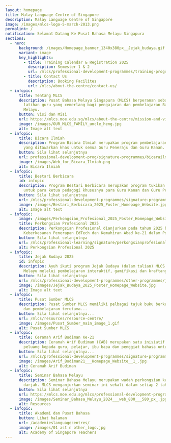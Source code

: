 ```yaml
---
layout: homepage
title: Malay Language Centre of Singapore
description: Malay Language Centre of Singapore
image: /images/mlcs-logo-5-march-2013.png
permalink: /
notification: Selamat Datang Ke Pusat Bahasa Melayu Singapura
sections:
  - hero:
      background: /images/Homepage_banner_1340x380px__Jejak_budaya.gif
      variant: image
      key_highlights:
        - title: Training Calendar & Registration 2025
          description: Semester 1 & 2
          url: /mlcs/professional-development-programmes/training-programmes/trainingcalendar-registration/
        - title: Contact Us
          description: Booking Facilites
          url: /mlcs/about-the-centre/contact-us/
  - infopic:
      title: Tentang MLCS
      description: Pusat Bahasa Melayu Singapura (MLCS) berperanan sebagai pusat
        latihan guru yang cemerlang bagi pengajaran dan pembelajaran Bahasa
        Melayu.
      button: Visi dan Misi
      url: https://mlcs.moe.edu.sg/mlcs/about-the-centre/mission-and-vision/
      image: /images/OUR_MLCS_FAMILY_uncle_heng.jpg
      alt: Image alt text
  - infopic:
      title: Bicara Ilmiah
      description: Program Bicara Ilmiah merupakan program pembelajaran profesional
        yang ditawarkan khas untuk semua Guru Peneraju dan Guru Kanan.
      button: Sila lihat selanjutnya
      url: professional-development-prog/signature-programmes/bicarailmiah/
      image: /images/Web_for_Bicara_Ilmiah.png
      alt: Bicara Ilmiah
  - infopic:
      title: Bestari Berbicara
      id: infopic
      description: Program Bestari Berbicara merupakan program tukikan yang disasarkan
        untuk para ketua pedagogi khususnya para Guru Kanan dan Guru Peneraju.
      button: Sila lihat selanjutnya
      url: /mlcs/professional-development-programmes/signature-programme-program-teras/bestari-berbicara/
      image: /images/Bestari_Berbicara_2025_Poster_Homepage_Website.jpg
      alt: Image alt text
  - infopic:
      image: /images/Perkongsian_Profesional_2025_Poster_Homepage_Website.jpg
      title: Perkongsian Profesional 2025
      description: Perkongsian Profesional dianjurkan pada tahun 2025 bertemakan
        Keberkesanan Penerapan EdTech dan Kemahiran Abad ke-21 dalam PdP BM.
      button: Sila lihat selanjutnya
      url: /mlcs/professional-learning/signature/perkongsianprofesional/
      alt: Perkongsian Profesional 2025
  - infopic:
      title: Jejak Budaya 2025
      id: infopic
      description: Ayuh ikuti program Jejak Budaya (dalam talian) MLCS! Teroka budaya
        Melayu melalui pembelajaran interaktif, gamifikasi dan kraftangan!
      button: Sila lihat selanjutnya
      url: /mlcs/professional-development-programmes/other-programmes/jejak-budaya/
      image: /images/Jejak_Budaya_2025_Poster_Homepage_Website.jpg
      alt: Image alt text
  - infopic:
      title: Pusat Sumber MLCS
      description: Pusat Sumber MLCS memiliki pelbagai tajuk buku berkaitan pengajaran
        dan pembelajaran terutama...
      button: Sila lihat selanjutnya...
      url: /mlcs/resources/resource-centre/
      image: /images/Pusat_Sumber_main_image_1.gif
      alt: Pusat Sumber MLCS
  - infopic:
      title: Ceramah Arif Budiman Ke-21
      description: Ceramah Arif Budiman (CAB) merupakan satu inisiatif yang memberi
        peluang kepada guru, pelajar, ibu bapa dan penggiat bahasa untuk....
      button: Sila lihat selanjutnya...
      url: /mlcs/professional-development-programmes/signature-programme-program-teras/ceramah-arif-budiman/
      image: /images/Arif_Budiman21___Homepage_Website__1_.jpg
      alt: Ceramah Arif Budiman
  - infopic:
      title: Seminar Bahasa Melayu
      description: Seminar Bahasa Melayu merupakan wadah perkongsian kajian di bilik
        darjah. MLCS menganjurkan seminar ini sekali dalam setiap 2 tahun.
      button: Sila lihat selanjutnya
      url: https://mlcs.moe.edu.sg/mlcs/professional-development-programmes/signature-programme-program-teras/malay-language-seminar/
      image: /images/Seminar_Bahasa_Melayu_2024___web_800___580_px_.jpg
      alt: Resources
  - infopic:
      title: Akademi dan Pusat Bahasa
      button: Lihat halaman
      url: /academieslanguagecentres/
      image: /images/01 ast n other_logo.jpg
      alt: Academy of Singapore Teachers
---
```

